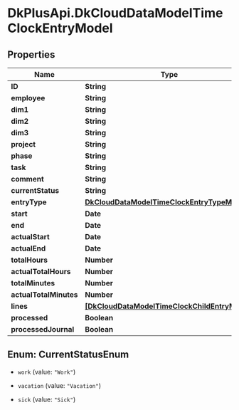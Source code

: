 # DkPlusApi.DkCloudDataModelTimeClockEntryModel

## Properties
Name | Type | Description | Notes
------------ | ------------- | ------------- | -------------
**ID** | **String** |  | [optional] 
**employee** | **String** |  | [optional] 
**dim1** | **String** |  | [optional] 
**dim2** | **String** |  | [optional] 
**dim3** | **String** |  | [optional] 
**project** | **String** |  | [optional] 
**phase** | **String** |  | [optional] 
**task** | **String** |  | [optional] 
**comment** | **String** |  | [optional] 
**currentStatus** | **String** |  | [optional] 
**entryType** | [**DkCloudDataModelTimeClockEntryTypeModel**](DkCloudDataModelTimeClockEntryTypeModel.md) |  | [optional] 
**start** | **Date** |  | [optional] 
**end** | **Date** |  | [optional] 
**actualStart** | **Date** |  | [optional] 
**actualEnd** | **Date** |  | [optional] 
**totalHours** | **Number** |  | [optional] 
**actualTotalHours** | **Number** |  | [optional] 
**totalMinutes** | **Number** |  | [optional] 
**actualTotalMinutes** | **Number** |  | [optional] 
**lines** | [**[DkCloudDataModelTimeClockChildEntryModel]**](DkCloudDataModelTimeClockChildEntryModel.md) |  | [optional] 
**processed** | **Boolean** |  | [optional] 
**processedJournal** | **Boolean** |  | [optional] 


<a name="CurrentStatusEnum"></a>
## Enum: CurrentStatusEnum


* `work` (value: `"Work"`)

* `vacation` (value: `"Vacation"`)

* `sick` (value: `"Sick"`)





